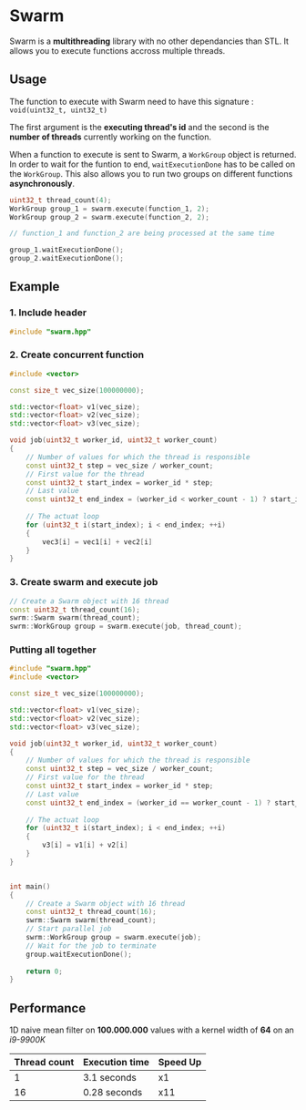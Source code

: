 # Swarm

Swarm is a **multithreading** library with no other dependancies than STL. It allows you to execute functions accross multiple threads.

## Usage

The function to execute with Swarm need to have this signature : `void(uint32_t, uint32_t)`

The first argument is the **executing thread's id** and the second is the **number of threads** currently working on the function.

When a function to execute is sent to Swarm, a `WorkGroup` object is returned.
In order to wait for the funtion to end, `waitExecutionDone` has to be called on the `WorkGroup`. This also allows you to run two groups on different functions **asynchronously**.

```cpp
uint32_t thread_count(4);
WorkGroup group_1 = swarm.execute(function_1, 2);
WorkGroup group_2 = swarm.execute(function_2, 2);

// function_1 and function_2 are being processed at the same time

group_1.waitExecutionDone();
group_2.waitExecutionDone();
```

## Example

### 1. Include header
```cpp
#include "swarm.hpp"
```

### 2. Create concurrent function
```cpp
#include <vector>

const size_t vec_size(100000000);

std::vector<float> v1(vec_size);
std::vector<float> v2(vec_size);
std::vector<float> v3(vec_size);

void job(uint32_t worker_id, uint32_t worker_count)
{
    // Number of values for which the thread is responsible
    const uint32_t step = vec_size / worker_count;
    // First value for the thread
    const uint32_t start_index = worker_id * step;
    // Last value
    const uint32_t end_index = (worker_id < worker_count - 1) ? start_index + step : vec_size - 1;
    
    // The actuat loop
    for (uint32_t i(start_index); i < end_index; ++i)
    {
        vec3[i] = vec1[i] + vec2[i]
    }
}
```

### 3. Create swarm and execute job
```cpp
// Create a Swarm object with 16 thread
const uint32_t thread_count(16);
swrm::Swarm swarm(thread_count);
swrm::WorkGroup group = swarm.execute(job, thread_count);
```

### Putting all together
```cpp
#include "swarm.hpp"
#include <vector>

const size_t vec_size(100000000);

std::vector<float> v1(vec_size);
std::vector<float> v2(vec_size);
std::vector<float> v3(vec_size);

void job(uint32_t worker_id, uint32_t worker_count)
{
    // Number of values for which the thread is responsible
    const uint32_t step = vec_size / worker_count;
    // First value for the thread
    const uint32_t start_index = worker_id * step;
    // Last value
    const uint32_t end_index = (worker_id == worker_count - 1) ? start_index + step : vec_size - 1;
  
    // The actuat loop
    for (uint32_t i(start_index); i < end_index; ++i)
    {
        v3[i] = v1[i] + v2[i]
    }
}


int main()
{
    // Create a Swarm object with 16 thread
    const uint32_t thread_count(16);
    swrm::Swarm swarm(thread_count);
    // Start parallel job
    swrm::WorkGroup group = swarm.execute(job);
    // Wait for the job to terminate
    group.waitExecutionDone();
  
    return 0;
}
```

## Performance

1D naive mean filter on **100.000.000** values with a kernel width of **64** on an *i9-9900K*

|Thread count|Execution time|Speed Up|
|------------|--------------|--------|
|1           |3.1 seconds   |x1      |
|16          |0.28 seconds  |x11     |
